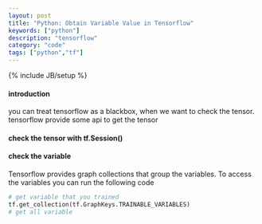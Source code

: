 ```yaml
---
layout: post
title: "Python: Obtain Variable Value in Tensorflow"
keywords: ["python"]
description: "tensorflow"
category: "code"
tags: ["python","tf"]
---
```

{% include JB/setup %}


#### introduction
you can treat tensorflow as a blackbox, when we want to check the tensor.
tensorflow provide some api to get the tensor

#### check the tensor with tf.Session()

#### check the variable

Tensorflow provides graph collections that group the variables. To access the
variables you can run the following code
```python
# get variable that you trained
tf.get_collection(tf.GraphKeys.TRAINABLE_VARIABLES)
# get all variable 

```
